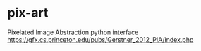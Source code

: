 # pix-art
Pixelated Image Abstraction python interface https://gfx.cs.princeton.edu/pubs/Gerstner_2012_PIA/index.php
